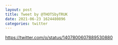 ```yaml
--- 
layout: post 
title: Tweet by @THOTSbyTRUK 
date: 2021-06-23 1624480896 
categories: twitter 
--- 
```

https://twitter.com/o/status/1407800607889530880